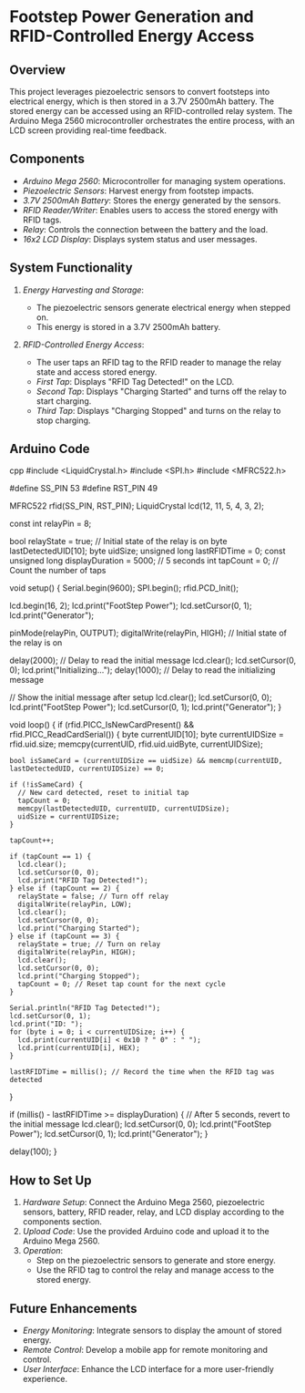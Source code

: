# Footstep Power Generation and RFID-Controlled Energy Access

## Overview
This project leverages piezoelectric sensors to convert footsteps into electrical energy, which is then stored in a 3.7V 2500mAh battery. The stored energy can be accessed using an RFID-controlled relay system. The Arduino Mega 2560 microcontroller orchestrates the entire process, with an LCD screen providing real-time feedback.

## Components
- *Arduino Mega 2560*: Microcontroller for managing system operations.
- *Piezoelectric Sensors*: Harvest energy from footstep impacts.
- *3.7V 2500mAh Battery*: Stores the energy generated by the sensors.
- *RFID Reader/Writer*: Enables users to access the stored energy with RFID tags.
- *Relay*: Controls the connection between the battery and the load.
- *16x2 LCD Display*: Displays system status and user messages.

## System Functionality
1. *Energy Harvesting and Storage*:
    - The piezoelectric sensors generate electrical energy when stepped on.
    - This energy is stored in a 3.7V 2500mAh battery.

2. *RFID-Controlled Energy Access*:
    - The user taps an RFID tag to the RFID reader to manage the relay state and access stored energy.
    - *First Tap*: Displays "RFID Tag Detected!" on the LCD.
    - *Second Tap*: Displays "Charging Started" and turns off the relay to start charging.
    - *Third Tap*: Displays "Charging Stopped" and turns on the relay to stop charging.

## Arduino Code
cpp
#include <LiquidCrystal.h>
#include <SPI.h>
#include <MFRC522.h>

#define SS_PIN 53
#define RST_PIN 49

MFRC522 rfid(SS_PIN, RST_PIN);
LiquidCrystal lcd(12, 11, 5, 4, 3, 2);

const int relayPin = 8;

bool relayState = true; // Initial state of the relay is on
byte lastDetectedUID[10];
byte uidSize;
unsigned long lastRFIDTime = 0;
const unsigned long displayDuration = 5000; // 5 seconds
int tapCount = 0; // Count the number of taps

void setup() {
  Serial.begin(9600);
  SPI.begin();
  rfid.PCD_Init();

  lcd.begin(16, 2);
  lcd.print("FootStep Power");
  lcd.setCursor(0, 1);
  lcd.print("Generator");

  pinMode(relayPin, OUTPUT);
  digitalWrite(relayPin, HIGH); // Initial state of the relay is on

  delay(2000); // Delay to read the initial message
  lcd.clear();
  lcd.setCursor(0, 0);
  lcd.print("Initializing...");
  delay(1000); // Delay to read the initializing message

  // Show the initial message after setup
  lcd.clear();
  lcd.setCursor(0, 0);
  lcd.print("FootStep Power");
  lcd.setCursor(0, 1);
  lcd.print("Generator");
}

void loop() {
  if (rfid.PICC_IsNewCardPresent() && rfid.PICC_ReadCardSerial()) {
    byte currentUID[10];
    byte currentUIDSize = rfid.uid.size;
    memcpy(currentUID, rfid.uid.uidByte, currentUIDSize);

    bool isSameCard = (currentUIDSize == uidSize) && memcmp(currentUID, lastDetectedUID, currentUIDSize) == 0;

    if (!isSameCard) {
      // New card detected, reset to initial tap
      tapCount = 0;
      memcpy(lastDetectedUID, currentUID, currentUIDSize);
      uidSize = currentUIDSize;
    }

    tapCount++;
    
    if (tapCount == 1) {
      lcd.clear();
      lcd.setCursor(0, 0);
      lcd.print("RFID Tag Detected!");
    } else if (tapCount == 2) {
      relayState = false; // Turn off relay
      digitalWrite(relayPin, LOW);
      lcd.clear();
      lcd.setCursor(0, 0);
      lcd.print("Charging Started");
    } else if (tapCount == 3) {
      relayState = true; // Turn on relay
      digitalWrite(relayPin, HIGH);
      lcd.clear();
      lcd.setCursor(0, 0);
      lcd.print("Charging Stopped");
      tapCount = 0; // Reset tap count for the next cycle
    }

    Serial.println("RFID Tag Detected!");
    lcd.setCursor(0, 1);
    lcd.print("ID: ");
    for (byte i = 0; i < currentUIDSize; i++) {
      lcd.print(currentUID[i] < 0x10 ? " 0" : " ");
      lcd.print(currentUID[i], HEX);
    }

    lastRFIDTime = millis(); // Record the time when the RFID tag was detected
  }

  if (millis() - lastRFIDTime >= displayDuration) {
    // After 5 seconds, revert to the initial message
    lcd.clear();
    lcd.setCursor(0, 0);
    lcd.print("FootStep Power");
    lcd.setCursor(0, 1);
    lcd.print("Generator");
  }

  delay(100);
}


## How to Set Up
1. *Hardware Setup*: Connect the Arduino Mega 2560, piezoelectric sensors, battery, RFID reader, relay, and LCD display according to the components section.
2. *Upload Code*: Use the provided Arduino code and upload it to the Arduino Mega 2560.
3. *Operation*:
    - Step on the piezoelectric sensors to generate and store energy.
    - Use the RFID tag to control the relay and manage access to the stored energy.

## Future Enhancements
- *Energy Monitoring*: Integrate sensors to display the amount of stored energy.
- *Remote Control*: Develop a mobile app for remote monitoring and control.
- *User Interface*: Enhance the LCD interface for a more user-friendly experience.
